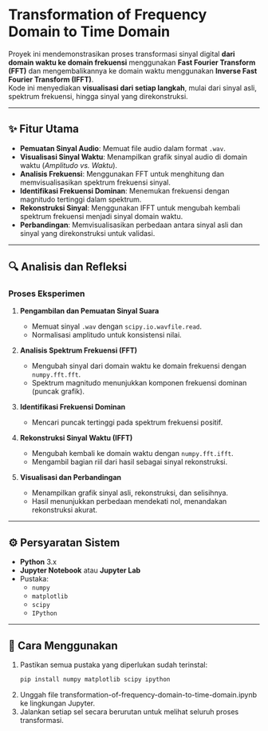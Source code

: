 # Transformation of Frequency Domain to Time Domain

Proyek ini mendemonstrasikan proses transformasi sinyal digital **dari domain waktu ke domain frekuensi** menggunakan **Fast Fourier Transform (FFT)** dan mengembalikannya ke domain waktu menggunakan **Inverse Fast Fourier Transform (IFFT)**.  
Kode ini menyediakan **visualisasi dari setiap langkah**, mulai dari sinyal asli, spektrum frekuensi, hingga sinyal yang direkonstruksi.

---

## ✨ Fitur Utama
- **Pemuatan Sinyal Audio**: Memuat file audio dalam format `.wav`.
- **Visualisasi Sinyal Waktu**: Menampilkan grafik sinyal audio di domain waktu (*Amplitudo vs. Waktu*).
- **Analisis Frekuensi**: Menggunakan FFT untuk menghitung dan memvisualisasikan spektrum frekuensi sinyal.
- **Identifikasi Frekuensi Dominan**: Menemukan frekuensi dengan magnitudo tertinggi dalam spektrum.
- **Rekonstruksi Sinyal**: Menggunakan IFFT untuk mengubah kembali spektrum frekuensi menjadi sinyal domain waktu.
- **Perbandingan**: Memvisualisasikan perbedaan antara sinyal asli dan sinyal yang direkonstruksi untuk validasi.

---

## 🔍 Analisis dan Refleksi

### Proses Eksperimen
1. **Pengambilan dan Pemuatan Sinyal Suara**  
   - Memuat sinyal `.wav` dengan `scipy.io.wavfile.read`.  
   - Normalisasi amplitudo untuk konsistensi nilai.

2. **Analisis Spektrum Frekuensi (FFT)**  
   - Mengubah sinyal dari domain waktu ke domain frekuensi dengan `numpy.fft.fft`.  
   - Spektrum magnitudo menunjukkan komponen frekuensi dominan (puncak grafik).

3. **Identifikasi Frekuensi Dominan**  
   - Mencari puncak tertinggi pada spektrum frekuensi positif.

4. **Rekonstruksi Sinyal Waktu (IFFT)**  
   - Mengubah kembali ke domain waktu dengan `numpy.fft.ifft`.  
   - Mengambil bagian riil dari hasil sebagai sinyal rekonstruksi.

5. **Visualisasi dan Perbandingan**  
   - Menampilkan grafik sinyal asli, rekonstruksi, dan selisihnya.  
   - Hasil menunjukkan perbedaan mendekati nol, menandakan rekonstruksi akurat.

---

## ⚙️ Persyaratan Sistem
- **Python** 3.x  
- **Jupyter Notebook** atau **Jupyter Lab**  
- Pustaka:
  - `numpy`
  - `matplotlib`
  - `scipy`
  - `IPython`

---

## 🚀 Cara Menggunakan
1. Pastikan semua pustaka yang diperlukan sudah terinstal:
   ```bash
   pip install numpy matplotlib scipy ipython
2. Unggah file transformation-of-frequency-domain-to-time-domain.ipynb ke lingkungan Jupyter.
3. Jalankan setiap sel secara berurutan untuk melihat seluruh proses transformasi.
